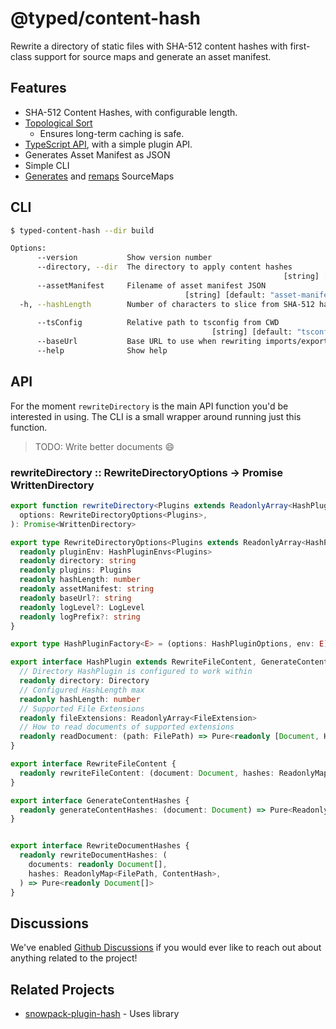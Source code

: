 # @typed/content-hash

Rewrite a directory of static files with SHA-512 content hashes with first-class support for source maps and generate an asset manifest.

## Features 

- SHA-512 Content Hashes, with configurable length.
- [Topological Sort](https://www.npmjs.com/package/toposort)
  - Ensures long-term caching is safe.
- [TypeScript API](#API), with a simple plugin API.
- Generates Asset Manifest as JSON 
- Simple CLI
- [Generates](https://github.com/Rich-Harris/magic-string) and [remaps](https://github.com/ampproject/remapping) SourceMaps

## CLI

```sh
$ typed-content-hash --dir build

Options:
      --version           Show version number                          [boolean]
      --directory, --dir  The directory to apply content hashes
                                                             [string] [**required**]
      --assetManifest     Filename of asset manifest JSON
                                       [string] [default: "asset-manifest.json"]
  -h, --hashLength        Number of characters to slice from SHA-512 hash
                                                                        [number]
      --tsConfig          Relative path to tsconfig from CWD
                                             [string] [default: "tsconfig.json"]
      --baseUrl           Base URL to use when rewriting imports/exports[string]
      --help              Show help                                    [boolean]
```

## API 

For the moment `rewriteDirectory` is the main API function you'd be interested in using. The CLI is a small 
wrapper around running just this function.

> TODO: Write better documents :smile:

### rewriteDirectory :: RewriteDirectoryOptions -> Promise WrittenDirectory

```typescript
export function rewriteDirectory<Plugins extends ReadonlyArray<HashPluginFactory<any>>>(
  options: RewriteDirectoryOptions<Plugins>,
): Promise<WrittenDirectory> 

export type RewriteDirectoryOptions<Plugins extends ReadonlyArray<HashPluginFactory<any>>> = {
  readonly pluginEnv: HashPluginEnvs<Plugins>
  readonly directory: string
  readonly plugins: Plugins
  readonly hashLength: number
  readonly assetManifest: string
  readonly baseUrl?: string
  readonly logLevel?: LogLevel
  readonly logPrefix?: string
}

export type HashPluginFactory<E> = (options: HashPluginOptions, env: E) => HashPlugin

export interface HashPlugin extends RewriteFileContent, GenerateContentHashes, RewriteDocumentHashes {
  // Directory HashPlugin is configured to work within
  readonly directory: Directory
  // Configured HashLength max
  readonly hashLength: number
  // Supported File Extensions
  readonly fileExtensions: ReadonlyArray<FileExtension>
  // How to read documents of supported extensions
  readonly readDocument: (path: FilePath) => Pure<readonly [Document, Hashes['hashes']]>
}

export interface RewriteFileContent {
  readonly rewriteFileContent: (document: Document, hashes: ReadonlyMap<FilePath, ContentHash>) => Pure<Document>
}

export interface GenerateContentHashes {
  readonly generateContentHashes: (document: Document) => Pure<ReadonlyMap<FilePath, ContentHash>>
}


export interface RewriteDocumentHashes {
  readonly rewriteDocumentHashes: (
    documents: readonly Document[],
    hashes: ReadonlyMap<FilePath, ContentHash>,
  ) => Pure<readonly Document[]>
}
```

## Discussions

We've enabled [Github Discussions](https://github.com/TylorS/typed-content-hash/discussions) if you would ever like to reach out about anything related to the project!


## Related Projects

- [snowpack-plugin-hash](https://github.com/TylorS/snowpack-plugin-hash) - Uses library